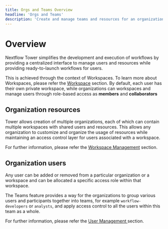 ```yaml
---
title: Orgs and Teams Overview
headline: 'Orgs and Teams'
description: 'Create and manage teams and resources for an organization.'
---
```


# Overview

Nextflow Tower simplifies the development and execution of workflows by providing a centralized interface to manage users and resources while providing ready-to-launch workflows for users.

This is achieved through the context of Workspaces. To learn more about Workspaces, please refer the [Workspace](../../getting-started/workspace/) section. By default, each user has their own private workspace, while organizations can workspaces and manage users through role-based access as **members** and **collaborators**

## Organization resources

Tower allows creation of multiple organizations, each of which can contain multiple workspaces with shared users and resources. This allows any organization to customize and organize the usage of resources while maintaining an access control layer for users associated with a workspace.

For further information, please refer the [Workspace Management](../workspace-management/) section.

## Organization users

Any user can be added or removed from a particular organization or a workspace and can be allocated a specific access role within that workspace. 

The Teams feature provides a way for the organizations to group various users and participants together into teams, for example `workflow-developers` or `analysts`, and apply access control to all the users within this team as a whole.

For further information, please refer the [User Management ](../organizations/) section.
